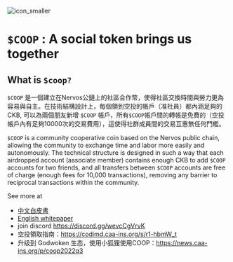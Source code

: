
![icon_smaller](https://user-images.githubusercontent.com/406686/139627049-eff3c35b-7e61-4469-a6b8-2a941ce0ae74.png)


# ```$COOP``` : A social token brings us together

## What is ```$coop?```
```$COOP``` 是一個建立在Nervos公鏈上的社區合作幣，使得社區交換時間與勞力更為容易與自主。在技術結構設計上，每個領到空投的帳戶（准社員）都內涵足夠的CKB, 可以為兩個朋友新增 ```$COOP``` 帳戶，所有```$COOP```帳戶間的轉帳是免費的（空投帳戶內有足夠10000次的交易費用），這使得社群成員間的交易互惠無任何門檻。

```$COOP``` is a community cooperative coin based on the Nervos public chain, allowing the community to exchange time and labor more easily and autonomously. The technical structure is designed in such a way that each airdropped account (associate member) contains enough CKB to add ```$COOP``` accounts for two friends, and all transfers between ```$COOP``` accounts are free of charge (enough fees for 10,000 transactions), removing any barrier to reciprocal transactions within the community.

See more at
* [中文白皮書](https://github.com/CAAINS/COOP/blob/main/Chinese_whitepaper.md)
*  [English whitepaper](https://github.com/CAAINS/COOP/blob/main/en_whitepapter.md)
*  join discord https://discord.gg/wevcCgVrvK
*  空投領取指南：https://codimd.caa-ins.org/s/r1-hbmW_t
*  升级到 Godwoken 生态，使用小狐狸使用COOP：https://news.caa-ins.org/p/coop2022q3
